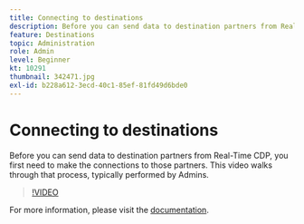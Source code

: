 ```yaml
---
title: Connecting to destinations
description: Before you can send data to destination partners from Real-Time CDP, you first need to make the connections to those partners. This video walks through that pr… (Descriptions should be between 60 and 160 characters)
feature: Destinations
topic: Administration
role: Admin
level: Beginner
kt: 10291
thumbnail: 342471.jpg
exl-id: b228a612-3ecd-40c1-85ef-81fd49d6bde0
---
```

# Connecting to destinations

Before you can send data to destination partners from Real-Time CDP, you first need to make the connections to those partners. This video walks through that process, typically performed by Admins.

>[!VIDEO](https://video.tv.adobe.com/v/342471/?quality=12&learn=on)

For  more information, please visit the [documentation](https://experienceleague.adobe.com/docs/experience-platform/destinations/ui/connect-destination.html?lang=en).
